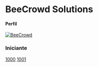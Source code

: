 # BeeCrowd Solutions
#### Perfil 
[![BeeCrowd](https://img.shields.io/static/v1?label=&message=BeeCrowd&color=ff0&style=for-the-badge)](https://www.beecrowd.com.br/judge/pt/profile/890116)

### Iniciante
[1000](https://github.com/lopogamer/BeeCrowd_Solutions/blob/main/Iniciante/1000.py) [1001](#Iniciante-1001py)

